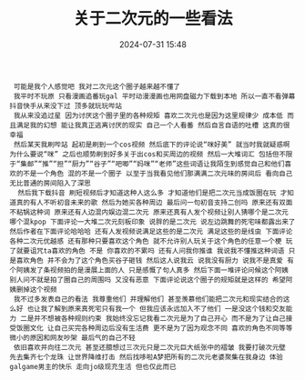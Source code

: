 ﻿---
title: 关于二次元的一些看法
tags:
  - Galgame
categories:
  - ACG杂谈
mathjax: true
abbrlink: 6799de9f
date: 2024-07-31 15:48
description: 仅代表个人观点
---
     可能是我个人感觉吧 我对二次元这个圈子越来越不懂了
     我平时不玩原 只看漫画追番玩gal 平时动漫漫画也用网盘磁力下载到本地 所以一直不看弹幕 抖音快手从来没下过 顶多就玩玩哔站
     我从来没追过星 因为讨厌这个圈子里的各种规矩 喜欢二次元也是因为这里规律少 成本低 而且满足我的幻想 能让我真正逃离讨厌的现实 自己一个人看番 然后自言自语的吐槽 这真的很幸福
     然后某天我刷哔站 起初是刷到一个cos视频 然后底下的评论说“咪好美” 就当时我就疑惑啊 为什么要说“咪” 之后也顺势刷到好多关于出cos和买周边的视频 然后一大堆词汇 包括但不限于“集邮”“推”“担”“厨力”“谷子”“吧唧”“妈咪”“老师”这些词语让我陌生到感觉自己和他们喜欢的不是一个角色 混的不是一个圈子 以至于当我看见他们那满满二次元味的房间后 看向自己无比普通的房间陷入了深思
      然后我下载抖音 刷短视频后才知道这种人这么多 才知道他们是把二次元当成饭圈在玩 才知道真的有人不听初音未来的歌 然后为她买各种周边 最后问一句初音支持二创吗 原来还有双面不粘锅这种词 原来还有人边混内娱边混二次元 原来还真有人发个视频让别人猜哪个是二次元 哪个混kpop 下面评论一大堆二次元刻板印象 说胖的是二次元 说左边跳舞的死宅味都露出来了 然后作者在下面评论哈哈哈 还有人发视频说满足这些的是二次元 满足这些的是线虫 下面评论各种二次元优越感 还有那种只要喜欢这个角色 就不允许别人玩关于这个角色的任意一个梗 玩了就要诅咒ta喜欢的角色 不是 你喜欢的不累吗 还有人问我你推谁 我说我不懂推这种词语 只是喜欢角色 并不会为了这个角色买谷子砸钱 然后这人说我云 说我没有厨力 说我不是真爱 有个阿姨发了条视频拍的是漫展上面的人 只是感慨了句人真多 然后下面一堆评论问候这个阿姨 别人问不就是拍了圈自己的周围吗 又没有恶意 下面评论说这个圈子的规矩就是这样的 希望阿姨删掉这个视频
     我不过多发表自己的看法 我尊重他们 并理解他们 甚至羡慕他们能把二次元和现实结合的这么好 也让我了解到原来真死宅只有我一个 但我应该永远加入不了他们 一是没这个钱和交友能力 二是并不想被各种规则约束 我始终没忘记我看二次元是为了自己开心 而不是为了让自己接受饭圈文化 让自己买完各种周边后没有生活费 更不是为了因为观念不同 喜欢的角色不同等等微小的原因和网友吵架 最后气的自己不轻
     依旧喜欢并向往二次元 甚至还臆想过三次元只是二次元巨大纸张中的褶皱 我要打破次元壁 先去集齐七个龙珠 让世界降维打击 然后找哆啦A梦把所有的二次元老婆聚集在我身边 体验galgame男主的快乐 走向jo级现充生活 但也仅此而已

